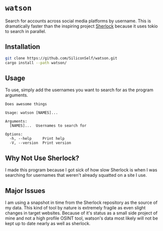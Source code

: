 # `watson`

Search for accounts across social media platforms by username. This is dramatically faster than the inspiring project [Sherlock](https://github.com/sherlock-project/sherlock) because it uses tokio to search in parallel.

## Installation

```sh
git clone https://github.com/SiliconSelf/watson.git
cargo install --path watson/
```

## Usage

To use, simply add the usernames you want to search for as the program arguments.

```other
Does awesome things

Usage: watson [NAMES]...

Arguments:
  [NAMES]...  Usernames to search for

Options:
  -h, --help     Print help
  -V, --version  Print version
```

## Why Not Use Sherlock?

I made this program because I got sick of how slow Sherlock is when I was searching for usernames that weren't already squatted on a site I use.

## Major Issues

I am using a snapshot in time from the Sherlock repository as the source of my data. This kind of tool by nature is extremely fragile as even slight changes in target websites. Because of it's status as a small side project of mine and not a high profile OSINT tool, watson's data most likely will not be kept up to date nearly as well as sherlock.
